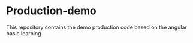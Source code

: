 # Production-demo
This repository contains the demo production code based on the angular basic learning 
